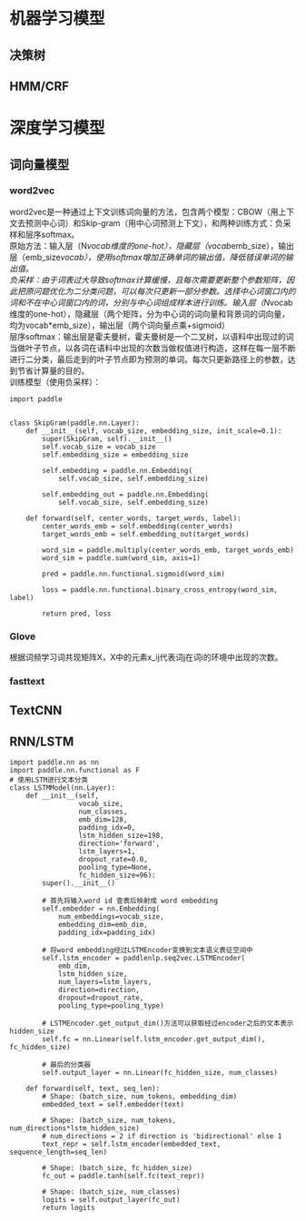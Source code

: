 # 机器学习模型
## 决策树
## HMM/CRF
# 深度学习模型
## 词向量模型
### word2vec
word2vec是一种通过上下文训练词向量的方法，包含两个模型：CBOW（用上下文去预测中心词）和Skip-gram（用中心词预测上下文），和两种训练方式：负采样和层序softmax。<br>
原始方法：输入层（N*vocab维度的one-hot），隐藏层（vocab*emb_size），输出层（emb_size*vocab），使用softmax增加正确单词的输出值，降低错误单词的输出值。<br>
负采样：由于词表过大导致softmax计算缓慢，且每次需要更新整个参数矩阵，因此把原问题优化为二分类问题，可以每次只更新一部分参数。选择中心词窗口内的词和不在中心词窗口内的词，分别与中心词组成样本进行训练。输入层（N*vocab维度的one-hot），隐藏层（两个矩阵，分为中心词的词向量和背景词的词向量，均为vocab*emb_size），输出层（两个词向量点乘+sigmoid）<br>
层序softmax：输出层是霍夫曼树，霍夫曼树是一个二叉树，以语料中出现过的词当做叶子节点，以各词在语料中出现的次数当做权值进行构造，这样在每一层不断进行二分类，最后走到的叶子节点即为预测的单词。每次只更新路径上的参数，达到节省计算量的目的。<br>
训练模型（使用负采样）：
```
import paddle


class SkipGram(paddle.nn.Layer):
    def __init__(self, vocab_size, embedding_size, init_scale=0.1):
        super(SkipGram, self).__init__()
        self.vocab_size = vocab_size
        self.embedding_size = embedding_size

        self.embedding = paddle.nn.Embedding(
            self.vocab_size, self.embedding_size)

        self.embedding_out = paddle.nn.Embedding(
            self.vocab_size, self.embedding_size)

    def forward(self, center_words, target_words, label):
        center_words_emb = self.embedding(center_words)
        target_words_emb = self.embedding_out(target_words)

        word_sim = paddle.multiply(center_words_emb, target_words_emb)
        word_sim = paddle.sum(word_sim, axis=1)

        pred = paddle.nn.functional.sigmoid(word_sim)

        loss = paddle.nn.functional.binary_cross_entropy(word_sim, label)

        return pred, loss

```
### Glove
根据词频学习词共现矩阵X，X中的元素x_ij代表词j在词i的环境中出现的次数。
### fasttext
## TextCNN
## RNN/LSTM
```
import paddle.nn as nn
import paddle.nn.functional as F
# 使用LSTM进行文本分类
class LSTMModel(nn.Layer):
    def __init__(self,
                 vocab_size,
                 num_classes,
                 emb_dim=128,
                 padding_idx=0,
                 lstm_hidden_size=198,
                 direction='forward',
                 lstm_layers=1,
                 dropout_rate=0.0,
                 pooling_type=None,
                 fc_hidden_size=96):
        super().__init__()

        # 首先将输入word id 查表后映射成 word embedding
        self.embedder = nn.Embedding(
            num_embeddings=vocab_size,
            embedding_dim=emb_dim,
            padding_idx=padding_idx)

        # 将word embedding经过LSTMEncoder变换到文本语义表征空间中
        self.lstm_encoder = paddlenlp.seq2vec.LSTMEncoder(
            emb_dim,
            lstm_hidden_size,
            num_layers=lstm_layers,
            direction=direction,
            dropout=dropout_rate,
            pooling_type=pooling_type)

        # LSTMEncoder.get_output_dim()方法可以获取经过encoder之后的文本表示hidden_size
        self.fc = nn.Linear(self.lstm_encoder.get_output_dim(), fc_hidden_size)

        # 最后的分类器
        self.output_layer = nn.Linear(fc_hidden_size, num_classes)

    def forward(self, text, seq_len):
        # Shape: (batch_size, num_tokens, embedding_dim)
        embedded_text = self.embedder(text)

        # Shape: (batch_size, num_tokens, num_directions*lstm_hidden_size)
        # num_directions = 2 if direction is 'bidirectional' else 1
        text_repr = self.lstm_encoder(embedded_text, sequence_length=seq_len)

        # Shape: (batch_size, fc_hidden_size)
        fc_out = paddle.tanh(self.fc(text_repr))

        # Shape: (batch_size, num_classes)
        logits = self.output_layer(fc_out)
        return logits
```
